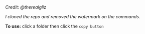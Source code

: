 <i>Credit: @therealgliz


I cloned the repo and removed the watermark on the commands.</i>

<b>To use:</b> click a folder then click the `copy button`
